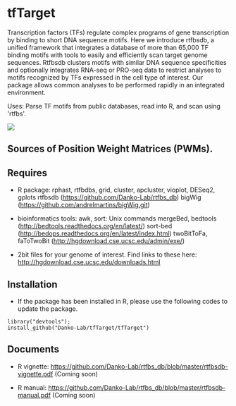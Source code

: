 tfTarget
========

Transcription factors (TFs) regulate complex programs of gene transcription by binding to short DNA sequence motifs. Here we introduce rtfbsdb, a unified framework that integrates a database of more than 65,000 TF binding motifs with tools to easily and efficiently scan target genome sequences. Rtfbsdb clusters motifs with similar DNA sequence specificities and optionally integrates RNA-seq or PRO-seq data to restrict analyses to motifs recognized by TFs expressed in the cell type of interest.  Our package allows common analyses to be performed rapidly in an integrated environment.  

Uses: Parse TF motifs from public databases, read into R, and scan using 'rtfbs'.

<img src="img/FIG1.png">

Sources of Position Weight Matrices (PWMs).
-------------------------------------------


Requires
--------

* R package:
	rphast, rtfbdbs, grid, cluster, apcluster, vioplot, DESeq2, gplots
	rtfbsdb (https://github.com/Danko-Lab/rtfbs_db) 
	bigWig  (https://github.com/andrelmartins/bigWig.git)

* bioinformatics tools:
	awk, sort: Unix commands
	mergeBed, bedtools (http://bedtools.readthedocs.org/en/latest/)
	sort-bed (http://bedops.readthedocs.org/en/latest/index.html)
	twoBitToFa, faToTwoBit (http://hgdownload.cse.ucsc.edu/admin/exe/)

* 2bit files for your genome of interest.  Find links to these here: http://hgdownload.cse.ucsc.edu/downloads.html

Installation
--------

* If the package has been installed in R, please use the following codes to update the package. 

```````
library("devtools");
install_github("Danko-Lab/tfTarget/tfTarget")
```````

Documents
----------

* R vignette:
https://github.com/Danko-Lab/rtfbs_db/blob/master/rtfbsdb-vignette.pdf (Coming soon)

* R manual:
https://github.com/Danko-Lab/rtfbs_db/blob/master/rtfbsdb-manual.pdf 	 (Coming soon)


